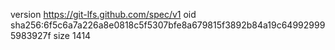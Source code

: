 version https://git-lfs.github.com/spec/v1
oid sha256:6f5c6a7a226a8e0818c5f5307bfe8a679815f3892b84a19c649929995983927f
size 1414
